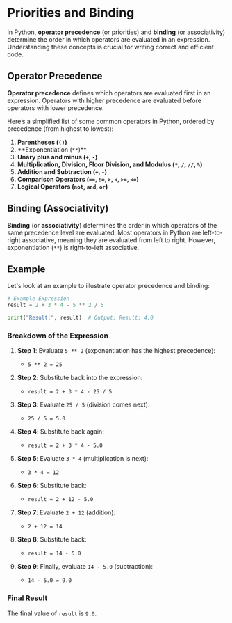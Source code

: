 # Priorities and Binding

In Python, **operator precedence** (or priorities) and **binding** (or associativity) determine the order in which operators are evaluated in an expression. Understanding these concepts is crucial for writing correct and efficient code.

## Operator Precedence

**Operator precedence** defines which operators are evaluated first in an expression. Operators with higher precedence are evaluated before operators with lower precedence.

Here’s a simplified list of some common operators in Python, ordered by precedence (from highest to lowest):

1. **Parentheses (`()`)**
2. **Exponentiation (`**`)\*\*
3. **Unary plus and minus (`+`, `-`)**
4. **Multiplication, Division, Floor Division, and Modulus (`*`, `/`, `//`, `%`)**
5. **Addition and Subtraction (`+`, `-`)**
6. **Comparison Operators (`==`, `!=`, `>`, `<`, `>=`, `<=`)**
7. **Logical Operators (`not`, `and`, `or`)**

## Binding (Associativity)

**Binding** (or **associativity**) determines the order in which operators of the same precedence level are evaluated. Most operators in Python are left-to-right associative, meaning they are evaluated from left to right. However, exponentiation (`**`) is right-to-left associative.

## Example

Let's look at an example to illustrate operator precedence and binding:

```python
# Example Expression
result = 2 + 3 * 4 - 5 ** 2 / 5

print("Result:", result)  # Output: Result: 4.0
```

### Breakdown of the Expression

1. **Step 1**: Evaluate `5 ** 2` (exponentiation has the highest precedence):

   - `5 ** 2 = 25`

2. **Step 2**: Substitute back into the expression:

   - `result = 2 + 3 * 4 - 25 / 5`

3. **Step 3**: Evaluate `25 / 5` (division comes next):

   - `25 / 5 = 5.0`

4. **Step 4**: Substitute back again:

   - `result = 2 + 3 * 4 - 5.0`

5. **Step 5**: Evaluate `3 * 4` (multiplication is next):

   - `3 * 4 = 12`

6. **Step 6**: Substitute back:

   - `result = 2 + 12 - 5.0`

7. **Step 7**: Evaluate `2 + 12` (addition):

   - `2 + 12 = 14`

8. **Step 8**: Substitute back:

   - `result = 14 - 5.0`

9. **Step 9**: Finally, evaluate `14 - 5.0` (subtraction):
   - `14 - 5.0 = 9.0`

### Final Result

The final value of `result` is `9.0`.
